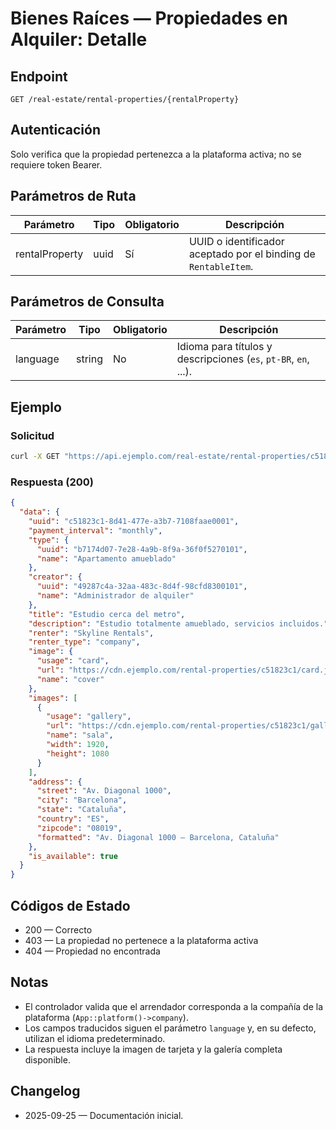 # Bienes Raíces — Propiedades en Alquiler: Detalle

## Endpoint

```
GET /real-estate/rental-properties/{rentalProperty}
```

## Autenticación

Solo verifica que la propiedad pertenezca a la plataforma activa; no se requiere token Bearer.

## Parámetros de Ruta

| Parámetro      | Tipo | Obligatorio | Descripción |
| -------------- | ---- | ----------- | ----------- |
| rentalProperty | uuid | Sí          | UUID o identificador aceptado por el binding de `RentableItem`. |

## Parámetros de Consulta

| Parámetro | Tipo   | Obligatorio | Descripción |
| --------- | ------ | ----------- | ----------- |
| language  | string | No          | Idioma para títulos y descripciones (`es`, `pt-BR`, `en`, ...). |

## Ejemplo

### Solicitud

```bash
curl -X GET "https://api.ejemplo.com/real-estate/rental-properties/c51823c1-8d41-477e-a3b7-7108faae0001?language=es"
```

### Respuesta (200)

```json
{
  "data": {
    "uuid": "c51823c1-8d41-477e-a3b7-7108faae0001",
    "payment_interval": "monthly",
    "type": {
      "uuid": "b7174d07-7e28-4a9b-8f9a-36f0f5270101",
      "name": "Apartamento amueblado"
    },
    "creator": {
      "uuid": "49287c4a-32aa-483c-8d4f-98cfd8300101",
      "name": "Administrador de alquiler"
    },
    "title": "Estudio cerca del metro",
    "description": "Estudio totalmente amueblado, servicios incluidos.",
    "renter": "Skyline Rentals",
    "renter_type": "company",
    "image": {
      "usage": "card",
      "url": "https://cdn.ejemplo.com/rental-properties/c51823c1/card.jpg",
      "name": "cover"
    },
    "images": [
      {
        "usage": "gallery",
        "url": "https://cdn.ejemplo.com/rental-properties/c51823c1/gallery-1.jpg",
        "name": "sala",
        "width": 1920,
        "height": 1080
      }
    ],
    "address": {
      "street": "Av. Diagonal 1000",
      "city": "Barcelona",
      "state": "Cataluña",
      "country": "ES",
      "zipcode": "08019",
      "formatted": "Av. Diagonal 1000 — Barcelona, Cataluña"
    },
    "is_available": true
  }
}
```

## Códigos de Estado

- 200 — Correcto
- 403 — La propiedad no pertenece a la plataforma activa
- 404 — Propiedad no encontrada

## Notas

- El controlador valida que el arrendador corresponda a la compañía de la plataforma (`App::platform()->company`).
- Los campos traducidos siguen el parámetro `language` y, en su defecto, utilizan el idioma predeterminado.
- La respuesta incluye la imagen de tarjeta y la galería completa disponible.

## Changelog

- 2025-09-25 — Documentación inicial.

